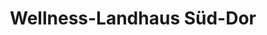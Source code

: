 ---
title: "Wellness-Landhaus Süd-Dor"
url: /schuelldorf/wellness-landhaus-sued-dor/
shop: Massage
---